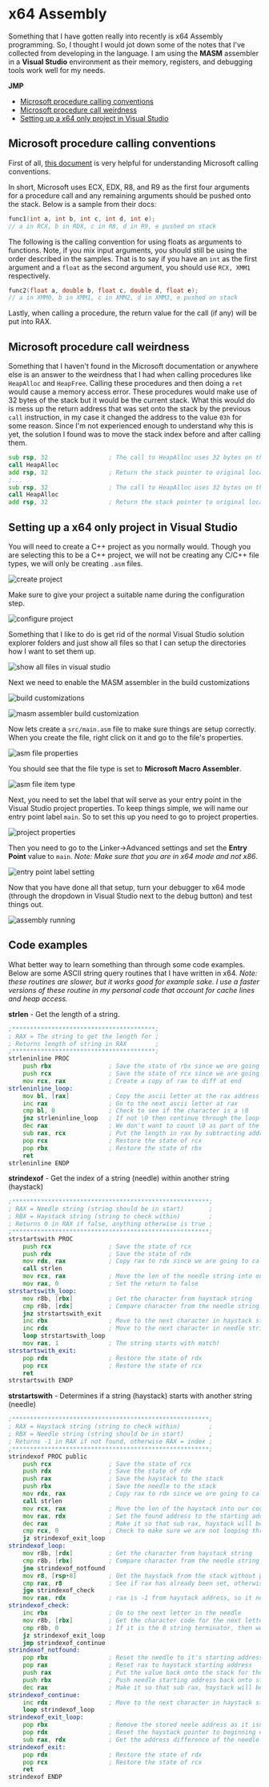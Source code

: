 # x64 Assembly
Something that I have gotten really into recently is x64 Assembly programming. So, I thought I would jot down some of the notes that I've collected from developing in the language. I am using the **MASM** assembler in a **Visual Studio** environment as their memory, registers, and debugging tools work well for my needs.

**JMP**
- [Microsoft procedure calling conventions](#microsoft-procedure-calling-conventions)
- [Microsoft procedure call weirdness](#microsoft-procedure-call-weirdness)
- [Setting up a x64 only project in Visual Studio](#setting-up-a-x64-only-project-in-visual-studio)

## Microsoft procedure calling conventions
First of all, [this document](https://docs.microsoft.com/en-us/cpp/build/x64-calling-convention?view=vs-2019) is very helpful for understanding Microsoft calling conventions.

In short, Microsoft uses ECX, EDX, R8, and R9 as the first four arguments for a procedure call and any remaining arguments should be pushed onto the stack. Below is a sample from their docs:
```c++
func1(int a, int b, int c, int d, int e);
// a in RCX, b in RDX, c in R8, d in R9, e pushed on stack
```
The following is the calling convention for using floats as arguments to functions. Note, if you mix input arguments, you should still be using the order described in the samples. That is to say if you have an `int` as the first argument and a `float` as the second argument, you should use `RCX, XMM1` respectively.
```c++
func2(float a, double b, float c, double d, float e);
// a in XMM0, b in XMM1, c in XMM2, d in XMM3, e pushed on stack
```
Lastly, when calling a procedure, the return value for the call (if any) will be put into RAX.

## Microsoft procedure call weirdness
Something that I haven't found in the Microsoft documentation or anywhere else is an answer to the weirdness that I had when calling procedures like `HeapAlloc` and `HeapFree`. Calling these procedures and then doing a `ret` would cause a memory access error. These procedures would make use of 32 bytes of the stack but it would be the current stack. What this would do is mess up the return address that was set onto the stack by the previous `call` instruction, in my case it changed the address to the value `03h` for some reason. Since I'm not experienced enough to understand why this is yet, the solution I found was to move the stack index before and after calling them.
```asm
sub rsp, 32					; The call to HeapAlloc uses 32 bytes on the stack
call HeapAlloc
add rsp, 32					; Return the stack pointer to original location
;...
sub rsp, 32					; The call to HeapAlloc uses 32 bytes on the stack
call HeapAlloc
add rsp, 32					; Return the stack pointer to original location
```

## Setting up a x64 only project in Visual Studio
You will need to create a C++ project as you normally would. Though you are selecting this to be a C++ project, we will not be creating any C/C++ file types, we will only be creating `.asm` files.

![create project](https://i.imgur.com/bSTEXxK.png)

Make sure to give your project a suitable name during the configuration step.

![configure project](https://i.imgur.com/uANUd1m.png)

Something that I like to do is get rid of the normal Visual Studio solution explorer folders and just show all files so that I can setup the directories how I want to set them up.

![show all files in visual studio](https://i.imgur.com/xEovGhd.png)

Next we need to enable the MASM assembler in the build customizations

![build customizations](https://i.imgur.com/PmhGv79.png)

![masm assembler build customization](https://i.imgur.com/pHpopaB.png)

Now lets create a `src/main.asm` file to make sure things are setup correctly. When you create the file, right click on it and go to the file's properties.

![asm file properties](https://i.imgur.com/KaZtEgj.png)

You should see that the file type is set to **Microsoft Macro Assembler**.

![asm file item type](https://i.imgur.com/QhMLYlf.png)

Next, you need to set the label that will serve as your entry point in the Visual Studio project properties. To keep things simple, we will name our entry point label `main`. So to set this up you need to go to project properties.

![project properties](https://i.imgur.com/zVPiaed.png)

Then you need to go to the Linker->Advanced settings and set the **Entry Point** value to `main`. *Note: Make sure that you are in x64 mode and not x86*.

![entry point label setting](https://i.imgur.com/0ZYcoG4.png)

Now that you have done all that setup, turn your debugger to x64 mode (through the dropdown in Visual Studio next to the debug button) and test things out.

![assembly running](https://i.imgur.com/cak8imM.png)

## Code examples
What better way to learn something than through some code examples. Below are some ASCII string query routines that I have written in x64. *Note: these routines are slower, but it works good for example sake. I use a faster versions of these routine in my personal code that account for cache lines and heap access.*

**strlen** - Get the length of a string. 
```asm
;****************************************;
; RAX = The string to get the length for ;
; Returns length of string in RAX        ;
;****************************************;
strleninline PROC
	push rbx				; Save the state of rbx since we are going to use bl
	push rcx				; Save the state of rcx since we are going to use bl
	mov rcx, rax			; Create a copy of rax to diff at end
strleninline_loop:
	mov bl, [rax]			; Copy the ascii letter at the rax address into bl
	inc rax					; Go to the next ascii letter at rax
	cmp bl, 0				; Check to see if the character is a \0
	jnz strleninline_loop	; If not \0 then continue through the loop
	dec rax					; We don't want to count \0 as part of the length
	sub rax, rcx			; Put the length in rax by subtracting address locations
	pop rcx					; Restore the state of rcx
	pop rbx					; Restore the state of rbx
	ret
strleninline ENDP
```

**strindexof** - Get the index of a string (needle) within another string (haystack)
```asm
;*******************************************************;
; RAX = Needle string (string should be in start)       ;
; RBX = Haystack string (string to check within)        ;
; Returns 0 in RAX if false, anything otherwise is true ;
;*******************************************************;
strstartswith PROC
	push rcx				; Save the state of rcx
	push rdx				; Save the state of rdx
	mov rdx, rax			; Copy rax to rdx since we are going to call strlen routine
	call strlen
	mov rcx, rax			; Move the len of the needle string into our counter register
	mov rax, 0				; Set the return to false
strstartswith_loop:
	mov r8b, [rbx]			; Get the character from haystack string
	cmp r8b, [rdx]			; Compare character from the needle string
	jnz strstartswith_exit
	inc rbx					; Move to the next character in haystack string
	inc rdx					; Move to the next character in needle string
	loop strstartswith_loop
	mov rax, 1				; The string starts with match!
strstartswith_exit:
	pop rdx					; Restore the state of rdx
	pop rcx					; Restore the state of rcx
	ret
strstartswith ENDP
```

**strstartswith** - Determines if a string (haystack) starts with another string (needle)
```asm
;*******************************************************;
; RAX = Haystack string (string to check within)        ;
; RBX = Needle string (string should be in start)       ;
; Returns -1 in RAX if not found, otherwise RAX = index ;
;*******************************************************;
strindexof PROC public
	push rcx				; Save the state of rcx
	push rdx				; Save the state of rdx
	push rax				; Save the haystack to the stack
	push rbx				; Save the needle to the stack
	mov rdx, rax			; Copy rax to rdx since we are going to call strlen routine
	call strlen
	mov rcx, rax			; Move the len of the haystack into our counter register
	mov rax, rdx			; Set the found address to the starting address
	dec rax					; Make it so that sub rax, haystack will be -1
	cmp rcx, 0				; Check to make sure we are not looping through a 0 string
	jz strindexof_exit_loop
strindexof_loop:
	mov r8b, [rdx]			; Get the character from haystack string
	cmp r8b, [rbx]			; Compare character from the needle string
	jne strindexof_notfound
	mov r8, [rsp+8]			; Get the haystack from the stack without popping
	cmp rax, r8				; See if rax has already been set, otherwise set it
	jge strindexof_check
	mov rax, rdx			; rax is -1 from haystack address, so it needs to be set
strindexof_check:
	inc rbx					; Go to the next letter in the needle
	mov r8b, [rbx]			; Get the character code for the next letter in needle
	cmp r8b, 0				; If it is the 0 string terminator, then we need to end
	jz strindexof_exit_loop
	jmp strindexof_continue
strindexof_notfound:
	pop rbx					; Reset the needle to it's starting address
	pop rax					; Reset rax to haystack starting address
	push rax				; Put the value back onto the stack for the haystack
	push rbx				; Push needle starting address back onto stack
	dec rax					; Make it so that sub rax, haystack will be -1
strindexof_continue:
	inc rdx					; Move to the next character in haystack string
	loop strindexof_loop
strindexof_exit_loop:
	pop rbx					; Remove the stored neele address as it isn't needed
	pop rdx					; Reset the haystack pointer to beginning of string
	sub rax, rdx			; Get the address difference of the needle and haystack
strindexof_exit:
	pop rdx					; Restore the state of rdx
	pop rcx					; Restore the state of rcx
	ret
strindexof ENDP
```
